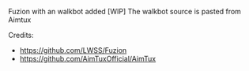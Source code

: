 Fuzion with an walkbot added [WIP]
The walkbot source is pasted from Aimtux

Credits:
* https://github.com/LWSS/Fuzion
* https://github.com/AimTuxOfficial/AimTux

